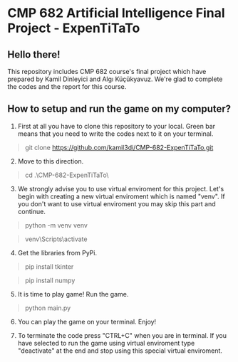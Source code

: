 # CMP 682 Artificial Intelligence Final Project - ExpenTiTaTo
## Hello there!

This repository includes CMP 682 course's final project which have prepared by Kamil Dinleyici and Algı Küçükyavuz. We're glad to complete the codes and the report for this course.

## How to setup and run the game on my computer?

1) First at all you have to clone this repository to your local. Green bar means that you need to write the codes next to it on your terminal.
> git clone https://github.com/kamil3di/CMP-682-ExpenTiTaTo.git

2) Move to this direction.
> cd .\CMP-682-ExpenTiTaTo\

3) We strongly advise you to use virtual enviroment for this project. Let's begin with creating a new virtual enviroment which is named "venv". If you don't want to use virtual enviroment you may skip this part and continue.
> python -m venv venv

> venv\Scripts\activate

4) Get the libraries from PyPi.
> pip install tkinter

> pip install numpy

5) It is time to play game! Run the game.
> python main.py

6) You can play the game on your terminal. Enjoy! 

7) To terminate the code press "CTRL+C" when you are in terminal. If you have selected to run the game using virtual enviroment type "deactivate" at the end and stop using this special virtual enviroment.
